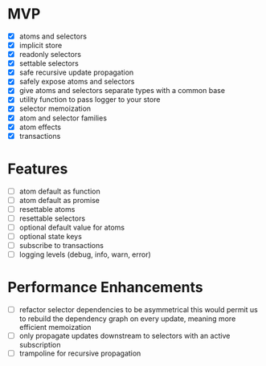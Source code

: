 # MVP
- [x] atoms and selectors
- [x] implicit store
- [x] readonly selectors
- [x] settable selectors
- [x] safe recursive update propagation
- [x] safely expose atoms and selectors
- [x] give atoms and selectors separate types with a common base
- [x] utility function to pass logger to your store
- [x] selector memoization
- [x] atom and selector families
- [x] atom effects
- [x] transactions

# Features
- [ ] atom default as function
- [ ] atom default as promise
- [ ] resettable atoms
- [ ] resettable selectors
- [ ] optional default value for atoms
- [ ] optional state keys
- [ ] subscribe to transactions
- [ ] logging levels (debug, info, warn, error)

# Performance Enhancements
- [ ] refactor selector dependencies to be asymmetrical
      this would permit us to rebuild the dependency graph on every update,
      meaning more efficient memoization
- [ ] only propagate updates downstream to selectors with an active subscription
- [ ] trampoline for recursive propagation
